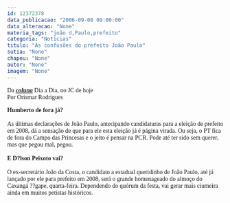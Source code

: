 ```yaml
---
id: 12372378
data_publicacao: "2006-09-08 09:00:00"
data_alteracao: "None"
materia_tags: "joão d,Paulo,prefeito"
categoria: "Notícias"
titulo: "As confusões do prefeito João Paulo"
sutia: "None"
chapeu: "None"
autor: "None"
imagem: "None"
---
```

<p><P><FONT face=Verdana>Da <STRONG><EM><A href=\"https://jc3.uol.com.br/jornal/2006/09/08/col_30.php\" target=_blank>coluna</A></EM></STRONG> Dia a Dia, no JC de hoje<BR>Por Orismar Rodrigues</FONT></P></p>
<p><P><FONT face=Verdana><STRONG>Humberto de fora já?<BR></STRONG><BR>As últimas declarações de João Paulo, antecipando candidaturas para a eleição de prefeito em 2008, dá a sensação de que para ele esta eleição já é página virada. Ou seja, o PT fica de fora do Campo das Princesas e o jeito é pensar na PCR. Pode até ter sido sem querer, mas que pegou mal, pegou.<BR><BR><STRONG>E D?lson Peixoto vai? <BR></STRONG><BR>O ex-secretário João da Costa, o candidato a estadual queridinho de João Paulo, até já lançado por ele para prefeito em 2008, será o grande homenageado do almoço do Caxangá ??gape, quarta-feira. Dependendo do quórum da festa, vai gerar mais ciumeira ainda em muitos petistas históricos. </FONT></P> </p>
